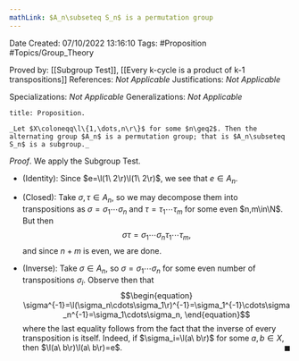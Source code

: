 ```yaml
---
mathLink: $A_n\subseteq S_n$ is a permutation group
---
```


<div class="topSpace"></div>

Date Created: 07/10/2022 13:16:10
Tags: #Proposition #Topics/Group_Theory

Proved by: [[Subgroup Test]], [[Every k-cycle is a product of k-1 transpositions]]
References: _Not Applicable_
Justifications: _Not Applicable_

Specializations: _Not Applicable_
Generalizations: _Not Applicable_

``` ad-Proposition
title: Proposition.

_Let $X\coloneqq\l\{1,\dots,n\r\}$ for some $n\geq2$. Then the alternating group $A_n$ is a permutation group; that is $A_n\subseteq S_n$ is a subgroup._

```

_Proof_. We apply the Subgroup Test.
* (Identity): Since $e=\l(1\ 2\r)\l(1\ 2\r)$, we see that $e\in A_n$.

* (Closed): Take $\sigma,\tau\in A_n$, so we may decompose them into transpositions as $\sigma=\sigma_1\cdots\sigma_n$ and $\tau=\tau_1\cdots\tau_m$ for some even $n,m\in\N$. But then
$$\begin{equation}
    \sigma\tau=\sigma_1\cdots\sigma_n\tau_1\cdots\tau_m,
\end{equation}$$
and since $n+m$ is even, we are done.
* (Inverse): Take $\sigma\in A_n$, so $\sigma=\sigma_1\cdots\sigma_n$ for some even number of transpositions $\sigma_i$. Observe then that
$$\begin{equation}
    \sigma^{-1}=\l(\sigma_n\cdots\sigma_1\r)^{-1}=\sigma_1^{-1}\cdots\sigma_n^{-1}=\sigma_1\cdots\sigma_n,
\end{equation}$$
where the last equality follows from the fact that the inverse of every transposition is itself. Indeed, if $\sigma_i=\l(a\ b\r)$ for some $a,b\in X$, then $\l(a\ b\r)\l(a\ b\r)=e$.<span style="float:right;">$\blacksquare$</span>
